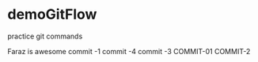 # demoGitFlow
practice git commands

Faraz is awesome
commit -1
commit -4
commit -3
COMMIT-01
COMMIT-2

